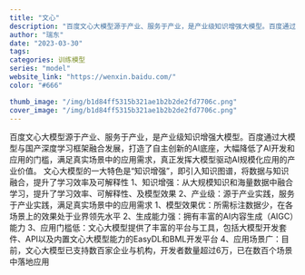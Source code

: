 ```yaml
---
title: "文心"
description: "百度文心大模型源于产业、服务于产业，是产业级知识增强大模型。百度通过大模型与国产深度学习框架融合发展，打造了自主创新的A"
author: "瑞东"
date: "2023-03-30"
tags:
categories: 训练模型
series: "model"
website_link: "https://wenxin.baidu.com/"
color: "#666"

thumb_image: "/img/b1d84ff5315b321ae1b2b2de2fd7706c.png"
cover_image: "/img/b1d84ff5315b321ae1b2b2de2fd7706c.png"
---
```


百度文心大模型源于产业、服务于产业，是产业级知识增强大模型。百度通过大模型与国产深度学习框架融合发展，打造了自主创新的AI底座，大幅降低了AI开发和应用的门槛，满足真实场景中的应用需求，真正发挥大模型驱动AI规模化应用的产业价值。 文心大模型的一大特色是“知识增强”，即引入知识图谱，将数据与知识融合，提升了学习效率及可解释性 1、知识增强：从大规模知识和海量数据中融合学习，提升了学习效率、可解释性、及模型效果 2、产业级：源于产业实践，服务于产业实践，满足真实场景中的应用需求 1、模型效果优：所需标注数据少，在各场景上的效果处于业界领先水平 2、生成能力强：拥有丰富的AI内容生成（AIGC）能力 3、应用门槛低：文心大模型提供了丰富的平台与工具，包括大模型开发套件、API以及内置文心大模型能力的EasyDL和BML开发平台 4、应用场景广：目前，文心大模型已支持数百家企业与机构，开发者数量超过6万，已在数百个场景中落地应用